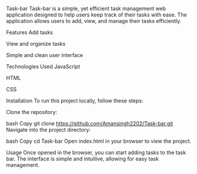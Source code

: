 Task-bar
Task-bar is a simple, yet efficient task management web application designed to help users keep track of their tasks with ease. The application allows users to add, view, and manage their tasks efficiently.

Features
Add tasks

View and organize tasks

Simple and clean user interface

Technologies Used
JavaScript

HTML

CSS

Installation
To run this project locally, follow these steps:

Clone the repository:

bash
Copy
git clone https://github.com/Amansingh2202/Task-bar.git
Navigate into the project directory:

bash
Copy
cd Task-bar
Open index.html in your browser to view the project.

Usage
Once opened in the browser, you can start adding tasks to the task bar. The interface is simple and intuitive, allowing for easy task management.





